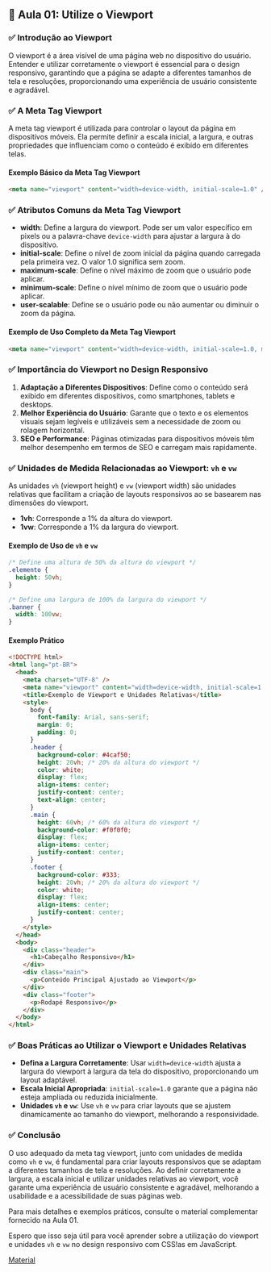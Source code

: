 ## 📝 Aula 01: Utilize o Viewport

### ✅ Introdução ao Viewport

O viewport é a área visível de uma página web no dispositivo do usuário. Entender e utilizar corretamente o viewport é essencial para o design responsivo, garantindo que a página se adapte a diferentes tamanhos de tela e resoluções, proporcionando uma experiência de usuário consistente e agradável.

### ✅ A Meta Tag Viewport

A meta tag viewport é utilizada para controlar o layout da página em dispositivos móveis. Ela permite definir a escala inicial, a largura, e outras propriedades que influenciam como o conteúdo é exibido em diferentes telas.

#### Exemplo Básico da Meta Tag Viewport

```html
<meta name="viewport" content="width=device-width, initial-scale=1.0" />
```

### ✅ Atributos Comuns da Meta Tag Viewport

- **width**: Define a largura do viewport. Pode ser um valor específico em pixels ou a palavra-chave `device-width` para ajustar a largura à do dispositivo.
- **initial-scale**: Define o nível de zoom inicial da página quando carregada pela primeira vez. O valor 1.0 significa sem zoom.
- **maximum-scale**: Define o nível máximo de zoom que o usuário pode aplicar.
- **minimum-scale**: Define o nível mínimo de zoom que o usuário pode aplicar.
- **user-scalable**: Define se o usuário pode ou não aumentar ou diminuir o zoom da página.

#### Exemplo de Uso Completo da Meta Tag Viewport

```html
<meta name="viewport" content="width=device-width, initial-scale=1.0, maximum-scale=1.0, user-scalable=no" />
```

### ✅ Importância do Viewport no Design Responsivo

1. **Adaptação a Diferentes Dispositivos**: Define como o conteúdo será exibido em diferentes dispositivos, como smartphones, tablets e desktops.
2. **Melhor Experiência do Usuário**: Garante que o texto e os elementos visuais sejam legíveis e utilizáveis sem a necessidade de zoom ou rolagem horizontal.
3. **SEO e Performance**: Páginas otimizadas para dispositivos móveis têm melhor desempenho em termos de SEO e carregam mais rapidamente.

### ✅ Unidades de Medida Relacionadas ao Viewport: `vh` e `vw`

As unidades `vh` (viewport height) e `vw` (viewport width) são unidades relativas que facilitam a criação de layouts responsivos ao se basearem nas dimensões do viewport.

- **1vh**: Corresponde a 1% da altura do viewport.
- **1vw**: Corresponde a 1% da largura do viewport.

#### Exemplo de Uso de `vh` e `vw`

```css
/* Define uma altura de 50% da altura do viewport */
.elemento {
  height: 50vh;
}

/* Define uma largura de 100% da largura do viewport */
.banner {
  width: 100vw;
}
```

#### Exemplo Prático

```html
<!DOCTYPE html>
<html lang="pt-BR">
  <head>
    <meta charset="UTF-8" />
    <meta name="viewport" content="width=device-width, initial-scale=1.0" />
    <title>Exemplo de Viewport e Unidades Relativas</title>
    <style>
      body {
        font-family: Arial, sans-serif;
        margin: 0;
        padding: 0;
      }
      .header {
        background-color: #4caf50;
        height: 20vh; /* 20% da altura do viewport */
        color: white;
        display: flex;
        align-items: center;
        justify-content: center;
        text-align: center;
      }
      .main {
        height: 60vh; /* 60% da altura do viewport */
        background-color: #f0f0f0;
        display: flex;
        align-items: center;
        justify-content: center;
      }
      .footer {
        background-color: #333;
        height: 20vh; /* 20% da altura do viewport */
        color: white;
        display: flex;
        align-items: center;
        justify-content: center;
      }
    </style>
  </head>
  <body>
    <div class="header">
      <h1>Cabeçalho Responsivo</h1>
    </div>
    <div class="main">
      <p>Conteúdo Principal Ajustado ao Viewport</p>
    </div>
    <div class="footer">
      <p>Rodapé Responsivo</p>
    </div>
  </body>
</html>
```

### ✅ Boas Práticas ao Utilizar o Viewport e Unidades Relativas

- **Defina a Largura Corretamente**: Usar `width=device-width` ajusta a largura do viewport à largura da tela do dispositivo, proporcionando um layout adaptável.
- **Escala Inicial Apropriada**: `initial-scale=1.0` garante que a página não esteja ampliada ou reduzida inicialmente.
- **Unidades `vh` e `vw`**: Use `vh` e `vw` para criar layouts que se ajustem dinamicamente ao tamanho do viewport, melhorando a responsividade.

### ✅ Conclusão

O uso adequado da meta tag viewport, junto com unidades de medida como `vh` e `vw`, é fundamental para criar layouts responsivos que se adaptam a diferentes tamanhos de tela e resoluções. Ao definir corretamente a largura, a escala inicial e utilizar unidades relativas ao viewport, você garante uma experiência de usuário consistente e agradável, melhorando a usabilidade e a acessibilidade de suas páginas web.

Para mais detalhes e exemplos práticos, consulte o material complementar fornecido na Aula 01.

Espero que isso seja útil para você aprender sobre a utilização do viewport e unidades `vh` e `vw` no design responsivo com CSS!as em JavaScript.

[Material](./Utilize%20o%20viewport.pdf)
